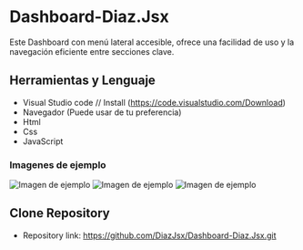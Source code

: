 # Dashboard-Diaz.Jsx
Este Dashboard con menú lateral accesible, ofrece una facilidad de uso y la navegación eficiente entre secciones clave.

## Herramientas y Lenguaje

* Visual Studio code // Install (https://code.visualstudio.com/Download)
* Navegador (Puede usar de tu preferencia)
* Html
* Css
* JavaScript

### Imagenes de ejemplo
![Imagen de ejemplo](https://i.ibb.co/bzs3FPY/Captura-de-pantalla-2024-11-14-230349.png)
![Imagen de ejemplo](https://i.ibb.co/6mM8H8T/i-Phone-13-PRO-127-0-0-1.png) ![Imagen de ejemplo](https://i.ibb.co/mq4w7NM/Macbook-Air-127-0-0-1-1.png) 

## Clone Repository

* Repository link: https://github.com/DiazJsx/Dashboard-Diaz.Jsx.git
